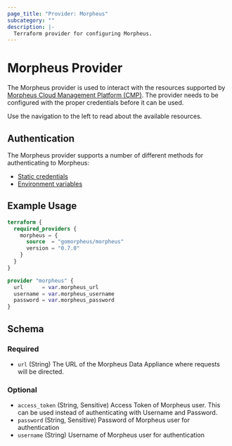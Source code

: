 ```yaml
---
page_title: "Provider: Morpheus"
subcategory: ""
description: |-
  Terraform provider for configuring Morpheus.
---
```


# Morpheus Provider

The Morpheus provider is used to interact with the resources supported by [Morpheus Cloud Management Platform (CMP)](https://morpheusdata.com/). The provider needs to be configured with the proper credentials before it can be used.

Use the navigation to the left to read about the available resources.

## Authentication

The Morpheus provider supports a number of different methods for authenticating to Morpheus:

* [Static credentials](guides/auth.md#static-credentials)
* [Environment variables](guides/auth.md#environment-variables)

## Example Usage

```terraform
terraform {
  required_providers {
    morpheus = {
      source  = "gomorpheus/morpheus"
      version = "0.7.0"
    }
  }
}

provider "morpheus" {
  url      = var.morpheus_url
  username = var.morpheus_username
  password = var.morpheus_password
}
```

<!-- schema generated by tfplugindocs -->
## Schema

### Required

- `url` (String) The URL of the Morpheus Data Appliance where requests will be directed.

### Optional

- `access_token` (String, Sensitive) Access Token of Morpheus user. This can be used instead of authenticating with Username and Password.
- `password` (String, Sensitive) Password of Morpheus user for authentication
- `username` (String) Username of Morpheus user for authentication